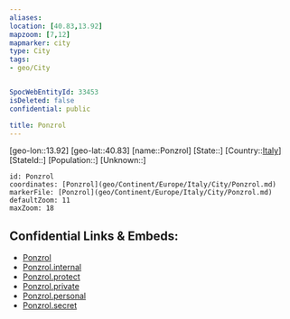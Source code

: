 ```yaml
---
aliases: 
location: [40.83,13.92]
mapzoom: [7,12] 
mapmarker: city 
type: City
tags:
- geo/City


SpocWebEntityId: 33453
isDeleted: false
confidential: public

title: Ponzrol
---
```

[geo-lon::13.92]
[geo-lat::40.83]
[name::Ponzrol]
[State::]
[Country::[Italy](geo/Continent/Europe/Italy.md)]
[StateId::]
[Population::]
[Unknown::]


```leaflet
id: Ponzrol
coordinates: [Ponzrol](geo/Continent/Europe/Italy/City/Ponzrol.md)
markerFile: [Ponzrol](geo/Continent/Europe/Italy/City/Ponzrol.md)
defaultZoom: 11 
maxZoom: 18
```


## Confidential Links & Embeds: 
- [Ponzrol](../../../../../../_public/geo/Continent/Europe/Italy/City/Ponzrol.md) 
- [Ponzrol.internal](../../../../../../_internal/geo/Continent/Europe/Italy/City/Ponzrol.internal.md) 
- [Ponzrol.protect](../../../../../../_protect/geo/Continent/Europe/Italy/City/Ponzrol.protect.md) 
- [Ponzrol.private](../../../../../../_private/geo/Continent/Europe/Italy/City/Ponzrol.private.md) 
- [Ponzrol.personal](../../../../../../_personal/geo/Continent/Europe/Italy/City/Ponzrol.personal.md) 
- [Ponzrol.secret](../../../../../../_secret/geo/Continent/Europe/Italy/City/Ponzrol.secret.md) 
